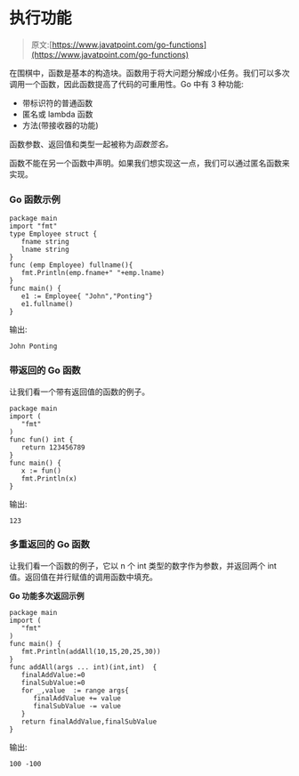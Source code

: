 # 执行功能

> 原文:[https://www.javatpoint.com/go-functions](https://www.javatpoint.com/go-functions)

在围棋中，函数是基本的构造块。函数用于将大问题分解成小任务。我们可以多次调用一个函数，因此函数提高了代码的可重用性。Go 中有 3 种功能:

*   带标识符的普通函数
*   匿名或 lambda 函数
*   方法(带接收器的功能)

函数参数、返回值和类型一起被称为*函数签名。*

函数不能在另一个函数中声明。如果我们想实现这一点，我们可以通过匿名函数来实现。

### Go 函数示例

```
package main
import "fmt"
type Employee struct {
   fname string
   lname string
}
func (emp Employee) fullname(){
   fmt.Println(emp.fname+" "+emp.lname)
}
func main() {
   e1 := Employee{ "John","Ponting"}
   e1.fullname()
}

```

输出:

```
John Ponting

```

### 带返回的 Go 函数

让我们看一个带有返回值的函数的例子。

```
package main
import (
   "fmt"
)
func fun() int {
   return 123456789
}
func main() {
   x := fun()
   fmt.Println(x)
}

```

输出:

```
123

```

### 多重返回的 Go 函数

让我们看一个函数的例子，它以 n 个 int 类型的数字作为参数，并返回两个 int 值。返回值在并行赋值的调用函数中填充。

**Go 功能多次返回示例**

```
package main
import (
   "fmt"
)
func main() {
   fmt.Println(addAll(10,15,20,25,30))
}
func addAll(args ... int)(int,int)  {
   finalAddValue:=0
   finalSubValue:=0
   for _,value  := range args{
      finalAddValue += value
      finalSubValue -= value
   }
   return finalAddValue,finalSubValue
}

```

输出:

```
100 -100

```